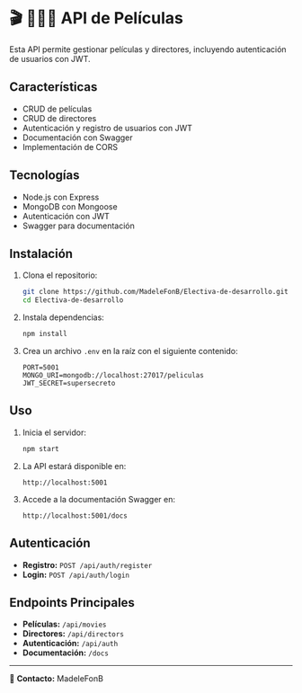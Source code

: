 # 🎬 🧔🏻‍♂️ API de Películas

Esta API permite gestionar películas y directores, incluyendo autenticación de usuarios con JWT.

## Características
- CRUD de películas
- CRUD de directores
- Autenticación y registro de usuarios con JWT
- Documentación con Swagger
- Implementación de CORS

## Tecnologías
- Node.js con Express
- MongoDB con Mongoose
- Autenticación con JWT
- Swagger para documentación

## Instalación
1. Clona el repositorio:
   ```bash
   git clone https://github.com/MadeleFonB/Electiva-de-desarrollo.git
   cd Electiva-de-desarrollo
   ```
2. Instala dependencias:
   ```bash
   npm install
   ```
3. Crea un archivo `.env` en la raíz con el siguiente contenido:
   ```env
   PORT=5001
   MONGO_URI=mongodb://localhost:27017/peliculas
   JWT_SECRET=supersecreto
   ```

## Uso
1. Inicia el servidor:
   ```bash
   npm start
   ```
2. La API estará disponible en:
   ```
   http://localhost:5001
   ```
3. Accede a la documentación Swagger en:
   ```
   http://localhost:5001/docs
   ```

## Autenticación
- **Registro:** `POST /api/auth/register`
- **Login:** `POST /api/auth/login`

## Endpoints Principales
- **Películas:** `/api/movies`
- **Directores:** `/api/directors`
- **Autenticación:** `/api/auth`
- **Documentación:** `/docs`
---
📩 **Contacto:** MadeleFonB

